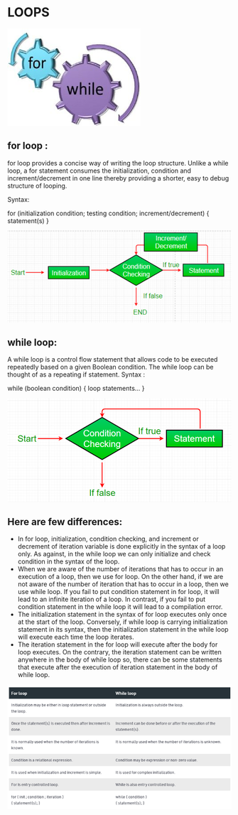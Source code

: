 #            LOOPS

![LOOPS](img/fw.jpg)

## for loop :

for loop provides a concise way of writing the loop structure. Unlike a while loop, a for statement consumes the initialization, condition and increment/decrement in one line thereby providing a shorter, easy to debug structure of looping.

Syntax:

for (initialization condition; testing condition; 
                              increment/decrement)
{
    statement(s)
}

![for](img/loop2.png)


## while loop:

A while loop is a control flow statement that allows code to be executed repeatedly based on a given Boolean condition. The while loop can be thought of as a repeating if statement.
Syntax :

while (boolean condition)
{
   loop statements...
}

![while](img/Loop1.png)


## Here are few differences:
- In for loop, initialization, condition checking, and increment or decrement of iteration variable is done explicitly in the syntax of a loop only. As against, in the while loop we can only initialize and check condition in the syntax of the loop.
- When we are aware of the number of iterations that has to occur in an execution of a loop, then we use for loop. On the other hand, if we are not aware of the number of iteration that has to occur in a loop, then we use while loop.
If you fail to put condition statement in for loop, it will lead to an infinite iteration of a loop. In contrast, if you fail to put condition statement in the while loop it will lead to a compilation error.
- The initialization statement in the syntax of for loop executes only once at the start of the loop. Conversely, if while loop is carrying initialization statement in its syntax, then the initialization statement in the while loop will execute each time the loop iterates.
- The iteration statement in the for loop will execute after the body for loop executes. On the contrary, the iteration statement can be written anywhere in the body of while loop so, there can be some statements that execute after the execution of iteration statement in the body of while loop.




![while](img/loop3.png)
